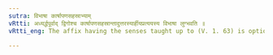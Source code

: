 ```yaml
---
sutra: विभाषा कार्षापणसहस्राभ्याम्
vRtti: अध्यर्द्धपूर्वाद् द्विगोश्च कार्षापणसहस्रान्तादुत्तरस्यार्हीयप्रत्ययस्य विभाषा लुग्भवति ॥
vRtti_eng: The affix having the senses taught up to (V. 1. 63) is optionally _luk_-elided, after the words _karshapana_, and _sahasra_, when they are preceded by _adhyardha_ or are members of a _Dvigu_ compound.

---
```


